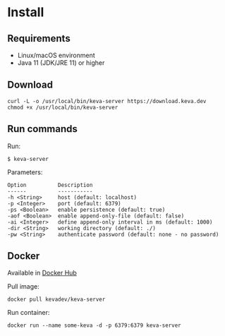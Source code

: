 # Install

## Requirements

- Linux/macOS environment
- Java 11 (JDK/JRE 11) or higher

## Download

```
curl -L -o /usr/local/bin/keva-server https://download.keva.dev
chmod +x /usr/local/bin/keva-server
```

## Run commands

Run:

```
$ keva-server
```

Parameters:

    Option          Description
    ------          -----------
    -h <String>     host (default: localhost)
    -p <Integer>    port (default: 6379)
    -ps <Boolean>   enable persistence (default: true)
    -aof <Boolean>  enable append-only-file (default: false)
    -ai <Integer>   define append-only interval in ms (default: 1000)
    -dir <String>   working directory (default: ./)
    -pw <String>    authenticate password (default: none - no password)

## Docker

Available in [Docker Hub](https://hub.docker.com/r/kevadev/keva-server)

Pull image:

```
docker pull kevadev/keva-server
```

Run container:

```
docker run --name some-keva -d -p 6379:6379 keva-server 
```

